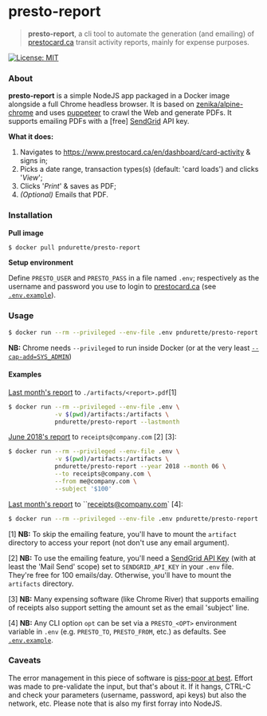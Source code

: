 # presto-report

>  **presto-report**, a cli tool to automate the generation (and emailing) of [prestocard.ca](https://www.prestocard.ca) transit activity reports, mainly for expense purposes.

[![License: MIT](https://img.shields.io/badge/License-MIT-yellow.svg)](https://opensource.org/licenses/MIT)

### About

**presto-report** is a simple NodeJS app packaged in a Docker image alongside a full Chrome headless browser. It is based on [zenika/alpine-chrome](https://github.com/Zenika/alpine-chrome) and uses [puppeteer](https://github.com/GoogleChrome/puppeteer) to crawl the Web and generate PDFs. It supports emailing PDFs with a [free] [SendGrid](https://sendgrid.com) API key.

**What it does:**

1. Navigates to https://www.prestocard.ca/en/dashboard/card-activity & signs in;
2. Picks a date range, transaction types(s) (default: 'card loads') and clicks '*View*';
3. Clicks '*Print*' & saves as PDF;
4. *(Optional)* Emails that PDF.

### Installation

**Pull image**

```bash
$ docker pull pndurette/presto-report
```

**Setup environment**

Define `PRESTO_USER` and `PRESTO_PASS` in a file named `.env`; respectively as the username and password you use to login to [prestocard.ca](https://www.prestocard.ca/) (see [`.env.example`](.env.example)). 

### Usage

```bash
$ docker run --rm --privileged --env-file .env pndurette/presto-report --help
```

**NB:** Chrome needs `--privileged` to run inside Docker (or at the very least [`--cap-add=SYS_ADMIN`](https://github.com/Zenika/alpine-chrome#with-sys_admin-capability))

#### Examples

<u>Last month's report</u> to `./artifacts/<report>.pdf`[1]

```bash
$ docker run --rm --privileged --env-file .env \
             -v $(pwd)/artifacts:/artifacts \
             pndurette/presto-report --lastmonth
```

<u>June 2018's report</u> to `receipts@company.com` [2] [3]:

```bash
$ docker run --rm --privileged --env-file .env \
             -v $(pwd)/artifacts:/artifacts \
             pndurette/presto-report --year 2018 --month 06 \
             --to receipts@company.com \
             --from me@company.com \
             --subject '$100'
```

<u>Last month's report</u> to ``receipts@company.com` [4]:

```bash
$ docker run --rm --privileged --env-file .env pndurette/presto-report --lastmonth
```

[1] **NB:** To skip the emailing feature, you'll have to mount the `artifact` directory to access your report (not don't use any email argument).

[2] **NB:** To use the emailing feature, you'll need a [SendGrid API Key](https://sendgrid.com/pricing/) (with at least the 'Mail Send' scope) set to `SENDGRID_API_KEY` in your `.env` file. They're free for 100 emails/day. Otherwise, you'll have to mount the `artifacts` directory.

[3] **NB:** Many expensing software (like Chrome River) that supports emailing of receipts also support setting the amount set as the email 'subject' line.

[4] **NB:** Any CLI option `opt` can be set via a  `PRESTO_<OPT>` environment variable in `.env` (e.g. `PRESTO_TO`, `PRESTO_FROM`, etc.) as defaults. See [`.env.example`](.env.example).

### Caveats 

The error management in this piece of software is <u>piss-poor at best</u>. Effort was made to pre-validate the input, but that's about it. If it hangs, CTRL-C and check your parameters (username, password, api keys) but also the network, etc. Please note that is also my first forray into NodeJS. 